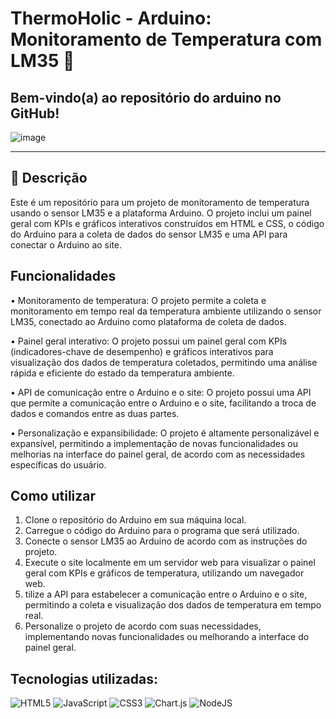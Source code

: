 # ThermoHolic - Arduino: Monitoramento de Temperatura com LM35 :beers:
## Bem-vindo(a) ao repositório do arduino no GitHub! 
![image](https://user-images.githubusercontent.com/126488672/233811468-c6c347f2-9843-428f-a45d-6c5fd5f7b614.png)
______________________________________________________________________________________________________________________________________________________
## :beer: Descrição

Este é um repositório para um projeto de monitoramento de temperatura usando o sensor LM35 e a plataforma Arduino. O projeto inclui um painel geral com KPIs e gráficos interativos construídos em HTML e CSS, o código do Arduino para a coleta de dados do sensor LM35 e uma API para conectar o Arduino ao site.

## Funcionalidades 
• Monitoramento de temperatura: O projeto permite a coleta e monitoramento em tempo real da temperatura ambiente utilizando o sensor LM35, conectado ao Arduino como plataforma de coleta de dados.

• Painel geral interativo: O projeto possui um painel geral com KPIs (indicadores-chave de desempenho) e gráficos interativos para visualização dos dados de temperatura coletados, permitindo uma análise rápida e eficiente do estado da temperatura ambiente.

• API de comunicação entre o Arduino e o site: O projeto possui uma API que permite a comunicação entre o Arduino e o site, facilitando a troca de dados e comandos entre as duas partes.

• Personalização e expansibilidade: O projeto é altamente personalizável e expansível, permitindo a implementação de novas funcionalidades ou melhorias na interface do painel geral, de acordo com as necessidades específicas do usuário.

## Como utilizar
1. Clone o repositório do Arduino em sua máquina local.
2. Carregue o código do Arduino para o programa que será utilizado.
3. Conecte o sensor LM35 ao Arduino de acordo com as instruções do projeto.
4. Execute o site localmente em um servidor web para visualizar o painel geral com KPIs e gráficos de temperatura, utilizando um navegador web.
5. tilize a API para estabelecer a comunicação entre o Arduino e o site, permitindo a coleta e visualização dos dados de temperatura em tempo real.
6. Personalize o projeto de acordo com suas necessidades, implementando novas funcionalidades ou melhorando a interface do painel geral.

## Tecnologias utilizadas:
![HTML5](https://img.shields.io/badge/html5-%23E34F26.svg?style=for-the-badge&logo=html5&logoColor=white)
![JavaScript](https://img.shields.io/badge/javascript-%23323330.svg?style=for-the-badge&logo=javascript&logoColor=%23F7DF1E)
![CSS3](https://img.shields.io/badge/css3-%231572B6.svg?style=for-the-badge&logo=css3&logoColor=white)
![Chart.js](https://img.shields.io/badge/chart.js-F5788D.svg?style=for-the-badge&logo=chart.js&logoColor=white)
![NodeJS](https://img.shields.io/badge/node.js-6DA55F?style=for-the-badge&logo=node.js&logoColor=white)
